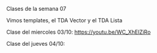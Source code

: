 Clases de la semana 07

Vimos templates, el TDA Vector y el TDA Lista

Clase del miercoles 03/10: https://youtu.be/WC_XhElZiRo

Clase del jueves 04/10:

